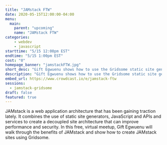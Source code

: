 ```yaml
---
title: "JAMstack FTW"
date: 2020-05-15T12:00:00-04:00
menu:
  main:
    parent: "upcoming"
    name: "JAMstack FTW"
categories:
    - webdev
    - javascript
starttime: "5/15 12:00pm EST"
endtime: "5/15 1:00pm EST"
cost: "0"
homepage_banner: "jamstackFTW.jpg"
short_desc: "Gift Egwuenu shows how to use the Gridsome static site generator and Vue.js to build JAMstack web applications."
description: "Gift Egwuenu shows how to use the Gridsome static site generator and Vue.js to build JAMstack web applications."
embed_url: https://www.crowdcast.io/e/jamstack-ftw
sessions:
  - jamstack-gridsome
draft: false
featured: true
---
```


JAMstack is a web application architecture that has been gaining traction lately. It combines the use of static site generators, JavaScript and APIs and services to create a decoupled site architecture that can improve performance and security. In this free, virtual meetup, Gift Egwuenu will walk through the benefits of JAMstack and show how to create JAMstack sites using Gridsome.